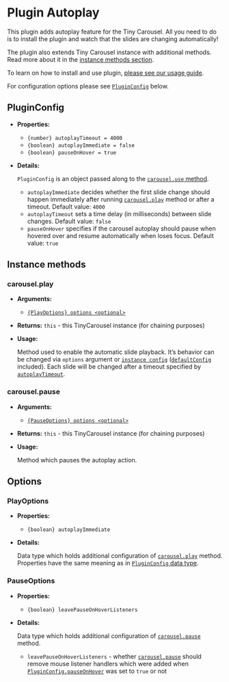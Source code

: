 # Plugin Autoplay

This plugin adds autoplay feature for the Tiny Carousel. All you need to do is to install the plugin and watch that the slides are changing automatically!

The plugin also extends Tiny Carousel instance with additional methods. Read more about it in the [instance methods section](#instance-methods).

To learn on how to install and use plugin, [please see our usage guide](../../guide/usage/#plugin-autoplay).

For configuration options please see [`PluginConfig`](#pluginconfig) below.

<!-- textlint-disable -->
## PluginConfig
<!-- textlint-enable -->

- **Properties:**

    - `{number} autoplayTimeout = 4000`
    - `{boolean} autoplayImmediate = false`
    - `{boolean} pauseOnHover = true`

- **Details:**

    `PluginConfig` is an object passed along to the [`carousel.use` method](./core/#carousel-use).
    - `autoplayImmediate` decides whether the first slide change should happen immediately after running [`carousel.play`](#carousel.play) method or after a timeout. Default value: `4000`
    - `autoplayTimeout` sets a time delay (in milliseconds) between slide changes. Default value: `false`
    - `pauseOnHover` specifies if the carousel autoplay should pause when hovered over and resume automatically when loses focus. Default value: `true`

## Instance methods

<!-- textlint-disable -->
### carousel.play
<!-- textlint-enable -->

- **Arguments:**

    <!-- textlint-disable -->
    - [`{PlayOptions} options <optional>`](#playoptions)
    <!-- textlint-enable -->

- **Returns:** `this` - this TinyCarousel instance (for chaining purposes)

- **Usage:**

    Method used to enable the automatic slide playback. It’s behavior can be changed via `options` argument or [`instance config`](../core/#carousel-config) ([`defaultConfig`](../core/#defaultconfig) included). Each slide will be changed after a timeout specified by [`autoplayTimeout`](#config.autoplaytimeout).

<!-- textlint-disable -->
### carousel.pause
<!-- textlint-enable -->

- **Arguments:**

    <!-- textlint-disable -->
    - [`{PauseOptions} options <optional>`](#pauseoptions)
    <!-- textling-enable -->

- **Returns:** `this` - this TinyCarousel instance (for chaining purposes)

- **Usage:**

    Method which pauses the autoplay action.

## Options

<!-- textlint-disable -->
### PlayOptions
<!-- textlint-enable -->

- **Properties:**

    - `{boolean} autoplayImmediate`

- **Details:**

    Data type which holds additional configuration of [`carousel.play`](#carousel.play) method.
    Properties have the same meaning as in [`PluginConfig` data type](#pluginconfig).

<!-- textlint-disable -->
### PauseOptions
<!-- textlint-enable -->

- **Properties:**

    - `{boolean} leavePauseOnHoverListeners`

- **Details:**

    Data type which holds additional configuration of [`carousel.pause`](#carousel.pause) method.
    - `leavePauseOnHoverListeners` - whether [`carousel.pause`](#carousel.pause) should remove mouse listener handlers which were added when [`PluginConfig.pauseOnHover`](#pluginconfig) was set to `true` or not



